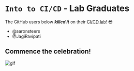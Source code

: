 # `Into to CI/CD` - Lab Graduates

The GitHub users below ***killed it*** on their [CI/CD lab](intro.md)! 😎

[//]: # (Add your username below, in alphabetical order to prevent conflicts and duplication.)

- @aaronsteers
- @JagiRavipati

## Commence the celebration!

[//]: # (Psst - feel free to add more art or GIFs here if you are so inclined!)

![gif](resources/congrats01.gif)
